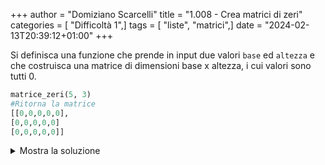 +++
author = "Domiziano Scarcelli"
title = "1.008 - Crea matrici di zeri"
categories = [ "Difficoltà 1",]
tags = [ "liste", "matrici",]
date = "2024-02-13T20:39:12+01:00"
+++

Si definisca una funzione che prende in input due valori `base` ed `altezza` e che costruisca una matrice di dimensioni base x altezza, i cui valori sono tutti 0. 

```python
matrice_zeri(5, 3)
#Ritorna la matrice
[[0,0,0,0,0],
[0,0,0,0,0]
[0,0,0,0,0]]
```

<details>
<summary>Mostra la soluzione</summary>

>TODO: da inserire

</details>
